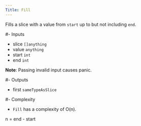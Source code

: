 ```yaml
---
Title: Fill
---
```


Fills a slice with a value from `start` up to but not including `end`.

#- Inputs
- slice `[]anything`
- value `anything`
- start `int`
- end `int`

**Note**: Passing invalid input causes panic.

#- Outputs
- first `sameTypeAsSlice`

#- Complexity
- `Fill` has a complexity of O(n).

n = end - start
